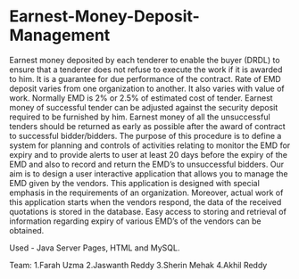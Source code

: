 # Earnest-Money-Deposit-Management


Earnest money deposited by each tenderer to enable the buyer (DRDL) to ensure that a tenderer does not refuse to execute the work if it is awarded to him. It is a guarantee for due performance of the contract. 
Rate of EMD deposit varies from one organization to another. It also varies with value of work. Normally EMD is 2% or 2.5% of estimated cost of tender. 
Earnest money of successful tender can be adjusted against the security deposit required to be furnished by him. 
Earnest money of all the unsuccessful tenders should be returned as early as possible after the award of contract to successful bidder/bidders.
The purpose of this procedure is to define a system for planning and controls of activities relating to monitor the EMD for expiry and to provide alerts to user at least 20 days before the expiry of the EMD and also to record and return the EMD’s to unsuccessful bidders.
Our aim is to design a user interactive application that allows you to manage the EMD given by the vendors. 
This application is designed with special emphasis in the requirements of an organization. 
Moreover, actual work of this application starts when the vendors respond, the data of the received quotations is stored in the database. 
Easy access to storing and retrieval of information regarding expiry of various EMD’s of the vendors can be obtained.

Used - Java Server Pages, HTML and MySQL.

Team:  1.Farah Uzma  2.Jaswanth Reddy  3.Sherin Mehak  4.Akhil Reddy
